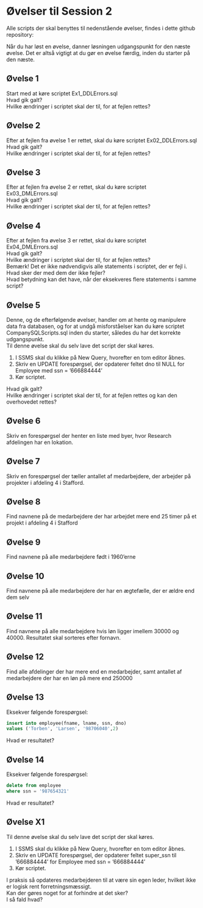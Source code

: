 # Øvelser til Session 2

Alle scripts der skal benyttes til nedenstående øvelser, findes i dette github repository:

Når du har løst en øvelse, danner løsningen udgangspunkt for den næste øvelse. Det er altså vigtigt at du gør en øvelse færdig, inden du starter på den næste. 

## Øvelse 1
Start med at køre scriptet Ex1_DDLErrors.sql  
Hvad gik galt?  
Hvilke ændringer i scriptet skal der til, for at fejlen rettes?  

## Øvelse 2
Efter at fejlen fra øvelse 1 er rettet, skal du køre scriptet Ex02_DDLErrors.sql  
Hvad gik galt?  
Hvilke ændringer i scriptet skal der til, for at fejlen rettes?  

## Øvelse 3
Efter at fejlen fra øvelse 2 er rettet, skal du køre scriptet Ex03_DMLErrors.sql  
Hvad gik galt?  
Hvilke ændringer i scriptet skal der til, for at fejlen rettes?  

## Øvelse 4
Efter at fejlen fra øvelse 3 er rettet, skal du køre scriptet Ex04_DMLErrors.sql  
Hvad gik galt?  
Hvilke ændringer i scriptet skal der til, for at fejlen rettes?  
Bemærk! Det er ikke nødvendigvis alle statements i scriptet, der er fejl i. Hvad sker der med dem der ikke fejler?  
Hvad betydning kan det have, når der eksekveres flere statements i samme script? 

## Øvelse 5
Denne, og de efterfølgende øvelser, handler om at hente og manipulere data fra databasen, og for at undgå misforståelser kan du køre scriptet CompanySQLScripts.sql inden du starter, således du har det korrekte udgangspunkt.  
Til denne øvelse skal du selv lave det script der skal køres.  
1.	I SSMS skal du klikke på New Query, hvorefter en tom editor åbnes.
1.	Skriv en UPDATE forespørgsel, der opdaterer feltet dno til NULL for Employee med ssn = ’666884444’
1.	Kør scriptet.

Hvad gik galt?  
Hvilke ændringer i scriptet skal der til, for at fejlen rettes og kan den overhovedet rettes?  

## Øvelse 6
Skriv en forespørgsel der henter en liste med byer, hvor Research afdelingen har en lokation.  

## Øvelse 7
Skriv en forespørgsel der tæller antallet af medarbejdere, der arbejder på projekter i afdeling 4 i Stafford.  

## Øvelse 8
Find navnene på de medarbejdere der har arbejdet mere end 25 timer på et projekt i afdeling 4 i Stafford  

## Øvelse 9
Find navnene på alle medarbejdere født i 1960’erne  

## Øvelse 10
Find navnene på alle medarbejdere der har en ægtefælle, der er ældre end dem selv  

## Øvelse 11 
Find navnene på alle medarbejdere hvis løn ligger imellem 30000 og 40000. Resultatet skal sorteres efter fornavn.  

## Øvelse 12
Find alle afdelinger der har mere end en medarbejder, samt antallet af medarbejdere der har en løn på mere end 250000  

## Øvelse 13
Eksekver følgende forespørgsel:  
```sql
insert into employee(fname, lname, ssn, dno)
values ('Torben', 'Larsen', '98706040',2)
```
Hvad er resultatet?  

## Øvelse 14
Eksekver følgende forespørgsel:  
```sql
delete from employee
where ssn = '987654321'
```
Hvad er resultatet?  

## Øvelse X1 
Til denne øvelse skal du selv lave det script der skal køres.  
1.	I SSMS skal du klikke på New Query, hvorefter en tom editor åbnes.
1.	Skriv en UPDATE forespørgsel, der opdaterer feltet super_ssn til ’666884444’ for Employee med ssn = ’666884444’
1.	Kør scriptet.

I praksis så opdateres medarbejderen til at være sin egen leder, hvilket ikke er logisk rent forretningsmæssigt.  
Kan der gøres noget for at forhindre at det sker?  
I så fald hvad?  
